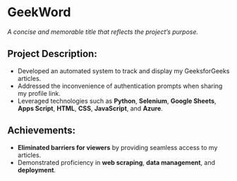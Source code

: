 # GeekWord

*A concise and memorable title that reflects the project’s purpose.*

## Project Description:

- Developed an automated system to track and display my GeeksforGeeks articles.
- Addressed the inconvenience of authentication prompts when sharing my profile link.
- Leveraged technologies such as **Python**, **Selenium**, **Google Sheets**, **Apps Script**, **HTML**, **CSS**, **JavaScript**, and **Azure**.

## Achievements:

- **Eliminated barriers for viewers** by providing seamless access to my articles.
- Demonstrated proficiency in **web scraping**, **data management**, and **deployment**.
